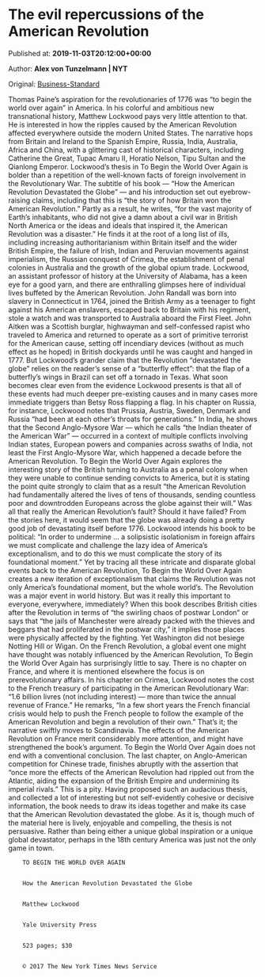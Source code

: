 
# The evil repercussions of the American Revolution

Published at: **2019-11-03T20:12:00+00:00**

Author: **Alex von Tunzelmann | NYT**

Original: [Business-Standard](https://www.business-standard.com/article/beyond-business/the-evil-repercussions-of-the-american-revolution-119110400032_1.html)

Thomas Paine’s aspiration for the revolutionaries of 1776 was “to begin the world over again” in America. In his colorful and ambitious new transnational history, Matthew Lockwood pays very little attention to that. He is interested in how the ripples caused by the American Revolution affected everywhere outside the modern United States. The narrative hops from Britain and Ireland to the Spanish Empire, Russia, India, Australia, Africa and China, with a glittering cast of historical characters, including Catherine the Great, Tupac Amaru II, Horatio Nelson, Tipu Sultan and the Qianlong Emperor.
Lockwood’s thesis in To Begin the World Over Again is bolder than a repetition of the well-known facts of foreign involvement in the Revolutionary War. The subtitle of his book — “How the American Revolution Devastated the Globe” — and his introduction set out eyebrow-raising claims, including that this is “the story of how Britain won the American Revolution.” Partly as a result, he writes, “for the vast majority of Earth’s inhabitants, who did not give a damn about a civil war in British North America or the ideas and ideals that inspired it, the American Revolution was a disaster.” He finds it at the root of a long list of ills, including increasing authoritarianism within Britain itself and the wider British Empire, the failure of Irish, Indian and Peruvian movements against imperialism, the Russian conquest of Crimea, the establishment of penal colonies in Australia and the growth of the global opium trade.
Lockwood, an assistant professor of history at the University of Alabama, has a keen eye for a good yarn, and there are enthralling glimpses here of individual lives buffeted by the American Revolution. John Randall was born into slavery in Connecticut in 1764, joined the British Army as a teenager to fight against his American enslavers, escaped back to Britain with his regiment, stole a watch and was transported to Australia aboard the First Fleet. John Aitken was a Scottish burglar, highwayman and self-confessed rapist who traveled to America and returned to operate as a sort of primitive terrorist for the American cause, setting off incendiary devices (without as much effect as he hoped) in British dockyards until he was caught and hanged in 1777.
But Lockwood’s grander claim that the Revolution “devastated the globe” relies on the reader’s sense of a “butterfly effect”: that the flap of a butterfly’s wings in Brazil can set off a tornado in Texas. What soon becomes clear even from the evidence Lockwood presents is that all of these events had much deeper pre-existing causes and in many cases more immediate triggers than Betsy Ross flapping a flag.
In his chapter on Russia, for instance, Lockwood notes that Prussia, Austria, Sweden, Denmark and Russia “had been at each other’s throats for generations.” In India, he shows that the Second Anglo-Mysore War — which he calls “the Indian theater of the American War” — occurred in a context of multiple conflicts involving Indian states, European powers and companies across swaths of India, not least the First Anglo-Mysore War, which happened a decade before the American Revolution.
To Begin the World Over Again explores the interesting story of the British turning to Australia as a penal colony when they were unable to continue sending convicts to America, but it is stating the point quite strongly to claim that as a result “the American Revolution had fundamentally altered the lives of tens of thousands, sending countless poor and downtrodden Europeans across the globe against their will.” Was all that really the American Revolution’s fault? Should it have failed? From the stories here, it would seem that the globe was already doing a pretty good job of devastating itself before 1776.
Lockwood intends his book to be political: “In order to undermine … a solipsistic isolationism in foreign affairs we must complicate and challenge the lazy idea of America’s exceptionalism, and to do this we must complicate the story of its foundational moment.” Yet by tracing all these intricate and disparate global events back to the American Revolution, To Begin the World Over Again creates a new iteration of exceptionalism that claims the Revolution was not only America’s foundational moment, but the whole world’s.
The Revolution was a major event in world history. But was it really this important to everyone, everywhere, immediately? When this book describes British cities after the Revolution in terms of “the swirling chaos of postwar London” or says that “the jails of Manchester were already packed with the thieves and beggars that had proliferated in the postwar city,” it implies those places were physically affected by the fighting. Yet Washington did not besiege Notting Hill or Wigan.
On the French Revolution, a global event one might have thought was notably influenced by the American Revolution, To Begin the World Over Again has surprisingly little to say. There is no chapter on France, and where it is mentioned elsewhere the focus is on prerevolutionary affairs. In his chapter on Crimea, Lockwood notes the cost to the French treasury of participating in the American Revolutionary War: “1.6 billion livres (not including interest) — more than twice the annual revenue of France.” He remarks, “In a few short years the French financial crisis would help to push the French people to follow the example of the American Revolution and begin a revolution of their own.” That’s it; the narrative swiftly moves to Scandinavia. The effects of the American Revolution on France merit considerably more attention, and might have strengthened the book’s argument.
To Begin the World Over Again does not end with a conventional conclusion. The last chapter, on Anglo-American competition for Chinese trade, finishes abruptly with the assertion that “once more the effects of the American Revolution had rippled out from the Atlantic, aiding the expansion of the British Empire and undermining its imperial rivals.” This is a pity. Having proposed such an audacious thesis, and collected a lot of interesting but not self-evidently cohesive or decisive information, the book needs to draw its ideas together and make its case that the American Revolution devastated the globe. As it is, though much of the material here is lively, enjoyable and compelling, the thesis is not persuasive. Rather than being either a unique global inspiration or a unique global devastator, perhaps in the 18th century America was just not the only game in town.

        TO BEGIN THE WORLD OVER AGAIN
      

        How the American Revolution Devastated the Globe
      

        Matthew Lockwood
      

        Yale University Press
      

        523 pages; $30
      

        © 2017 The New York Times News Service
      
